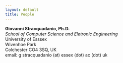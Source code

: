 ```yaml
---
layout: default
title: People
---
```


**Giovanni Stracquadanio, Ph.D.**  
*School of Computer Science and Eletronic Engineering*  
University of Esssex  
Wivenhoe Park  
Colchester CO4 3SQ, UK  
email: g <dot> stracquadanio (at) essex (dot) ac (dot) uk
